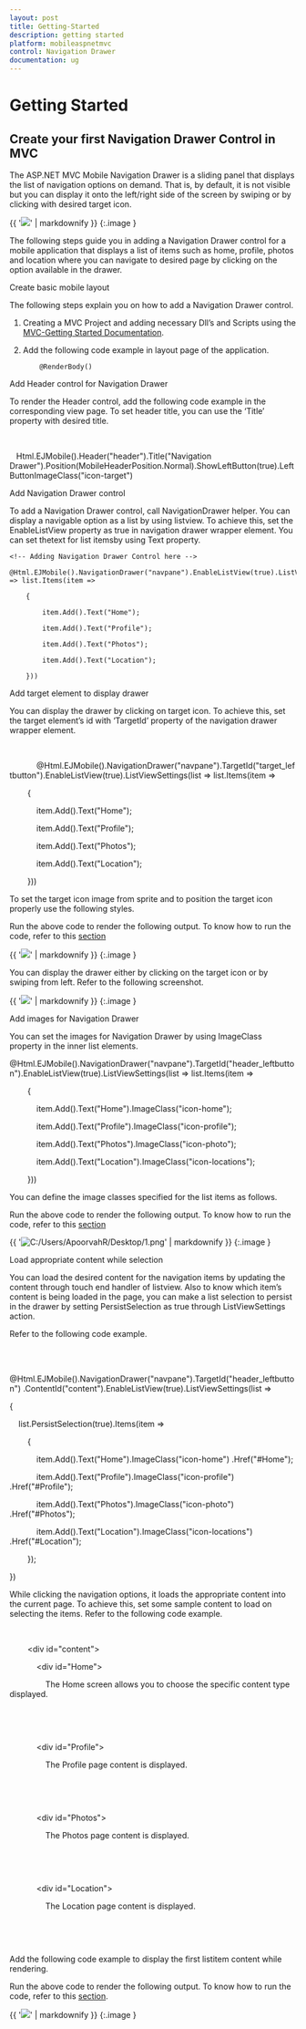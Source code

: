 ```yaml
---
layout: post
title: Getting-Started
description: getting started
platform: mobileaspnetmvc
control: Navigation Drawer
documentation: ug
---
```


# Getting Started

## Create your first Navigation Drawer Control in MVC

The ASP.NET MVC Mobile Navigation Drawer is a sliding panel that displays the list of navigation options on demand. That is, by default, it is not visible but you can display it onto the left/right side of the screen by swiping or by clicking with desired target icon.

{{ '![](Getting-Started_images/Getting-Started_img1.png)' | markdownify }}
{:.image }


The following steps guide you in adding a Navigation Drawer control for a mobile application that displays a list of items such as home, profile, photos and location where you can navigate to desired page by clicking on the option available in the drawer. 

Create basic mobile layout

The following steps explain you on how to add a Navigation Drawer control.

1. Creating a MVC Project and adding necessary Dll’s and Scripts using the [MVC-Getting Started Documentation](http://help.syncfusion.com/ug/js/default.htm).
2. Add the following code example in layout page of the application.



    <!-- Adding Header Control Here -->

    <div>

           @RenderBody()

    </div>

Add Header control for Navigation Drawer

To render the Header control, add the following code example in the corresponding view page. To set header title, you can use the ‘Title’ property with desired title.

   <!-- Adding Header Control Here -->

   Html.EJMobile().Header("header").Title("Navigation Drawer").Position(MobileHeaderPosition.Normal).ShowLeftButton(true).LeftButtonImageClass("icon-target")

Add Navigation Drawer control

To add a Navigation Drawer control, call NavigationDrawer helper. You can display a navigable option as a list by using listview. To achieve this, set the EnableListView property as true in navigation drawer wrapper element. You can set thetext for list itemsby using Text property.

    <!-- Adding Navigation Drawer Control here -->

    @Html.EJMobile().NavigationDrawer("navpane").EnableListView(true).ListViewSettings(list => list.Items(item =>

        {

            item.Add().Text("Home");

            item.Add().Text("Profile");

            item.Add().Text("Photos");

            item.Add().Text("Location");

        }))

Add target element to display drawer

You can display the drawer by clicking on target icon. To achieve this, set the target element’s id with ‘TargetId’ property of the navigation drawer wrapper element.

        <!-- Adding Navigation Drawer Control here -->

            @Html.EJMobile().NavigationDrawer("navpane").TargetId("target_leftbutton").EnableListView(true).ListViewSettings(list => list.Items(item =>

        {

            item.Add().Text("Home");

            item.Add().Text("Profile");

            item.Add().Text("Photos");

            item.Add().Text("Location");

        }))



To set the target icon image from sprite and to position the target icon properly use the following styles.

<style>

    [class*="icon-"] {

        background-image: url("http://js.syncfusion.com/ug/mobile/content/drawer/sprite.png");

    }



    #content .e-m-list-container {

        padding: 20px;

        background: transparent;

    }



    .e-m-btnwrapper.e-m-btn-image .e-m-btn-tag.icon-target {

        background-position: -4px -345px;

        background-size: auto auto;

    }

</style>



Run the above code to render the following output. To know how to run the code, refer to this [section](http://help.syncfusion.com/ug/js/default.htm)

{{ '![](Getting-Started_images/Getting-Started_img2.png)' | markdownify }}
{:.image }


You can display the drawer either by clicking on the target icon or by swiping from left. Refer to the following screenshot.

{{ '![](Getting-Started_images/Getting-Started_img3.png)' | markdownify }}
{:.image }


Add images for Navigation Drawer

You can set the images for Navigation Drawer by using ImageClass property in the inner list elements.

<!-- Adding Navigation Drawer Control here -->

@Html.EJMobile().NavigationDrawer("navpane").TargetId("header_leftbutton").EnableListView(true).ListViewSettings(list => list.Items(item =>

        {

            item.Add().Text("Home").ImageClass("icon-home");

            item.Add().Text("Profile").ImageClass("icon-profile");

            item.Add().Text("Photos").ImageClass("icon-photo");

            item.Add().Text("Location").ImageClass("icon-locations");

        }))



You can define the image classes specified for the list items as follows.

<style>

        #navpane [class*="icon-"]

        {

            width: 35px;

            height: 35px;

        }

        .icon-home

        {

            background-position: 0 0;

        }

        .icon-profile

        {

            background-position: 0 -253px;

        }

        .icon-photo

        {

            background-position: 0 -168px;

        }

        .icon-locations

        {

            background-position: 0 -85px;

        }    



           #Home, #Profile, #Photos, #Location

            {

                padding : 0px 20px;

            } 


</style>



Run the above code to render the following output. To know how to run the code, refer to this [section](http://help.syncfusion.com/ug/js/default.htm)

{{ '![C:/Users/ApoorvahR/Desktop/1.png](Getting-Started_images/Getting-Started_img4.png)' | markdownify }}
{:.image }


Load appropriate content while selection

You can load the desired content for the navigation items by updating the content through touch end handler of listview. Also to know which item’s content is being loaded in the page, you can make a list selection to persist in the drawer by setting PersistSelection as true through ListViewSettings action.

Refer to the following code example.

   <!-- Adding Navigation Drawer Control here -->

            @Html.EJMobile().NavigationDrawer("navpane").TargetId("header_leftbutton") .ContentId("content").EnableListView(true).ListViewSettings(list =>

{

    list.PersistSelection(true).Items(item =>

        {

            item.Add().Text("Home").ImageClass("icon-home") .Href("#Home");

            item.Add().Text("Profile").ImageClass("icon-profile") .Href("#Profile");

            item.Add().Text("Photos").ImageClass("icon-photo") .Href("#Photos");

            item.Add().Text("Location").ImageClass("icon-locations") .Href("#Location");

        });

})



While clicking the navigation options, it loads the appropriate content into the current page. To achieve this, set some sample content to load on selecting the items. Refer to the following code example.

<!-- Adding the Navigation Drawer page content-->

      <!-- Home Page Content-->

        <div id="content">

            <div id="Home">

                The Home screen allows you to choose the specific content type displayed.

            </div>

            <!-- Profile Page Content-->

            <div id="Profile">

                The Profile page content is displayed.

            </div>

            <!-- Photos Page Content-->

            <div id="Photos">

                The Photos page content is displayed.

            </div>

            <!-- Location Page Content-->

            <div id="Location">

                The Location page content is displayed.

            </div>

        </div>





Add the following code example to display the first listitem content while rendering.

<script>

        $(function () {

            var instance = ej.getCurrentPage().find("#navpane_listview").ejmListView("instance");

            instance.selectItem(0);

        });

    </script>



Run the above code to render the following output. To know how to run the code, refer to this [section](http://help.syncfusion.com/ug/js/default.htm).

{{ '![](Getting-Started_images/Getting-Started_img5.png)' | markdownify }}
{:.image }



